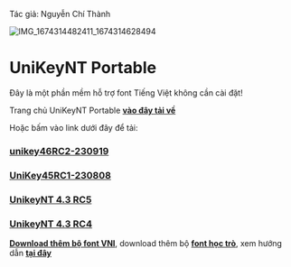 Tác giả: Nguyễn Chí Thành

![IMG_1674314482411_1674314628494](https://user-images.githubusercontent.com/82578024/231749370-cff3f452-4349-46bd-80e4-dd85653ca27f.jpg)

# UniKeyNT Portable

Đây là một phần mềm hỗ trợ font Tiếng Việt không cần cài đặt!

Trang chủ UniKeyNT Portable **[vào đây tải về](https://www.unikey.org/download.html)**

Hoặc bấm vào link dưới đây để tải:

### [unikey46RC2-230919](https://bsthanh-my.sharepoint.com/:f:/g/personal/0914678254_bsthanh_onmicrosoft_com/EriiTDTE6eNDohYsPusytQQBHW_QxuXK7Avx8uERaYd_zg?e=brtScb) ###
### [UniKey45RC1-230808](https://bsthanh-my.sharepoint.com/:f:/g/personal/0914678254_bsthanh_onmicrosoft_com/EhpqmIE496FLsEKx54Du8WMBVk4Ka_h9VL1MrPVH0C1TDQ?e=0d8ZtQ) ###
### [UnikeyNT 4.3 RC5](https://bsthanh-my.sharepoint.com/:f:/g/personal/0914678254_bsthanh_onmicrosoft_com/EpuCtzay3pVMkk5d3vF5fNMBiApYIOFfh9XrTGEMf1AjJw?e=Qmd9Kh) ###
### [UnikeyNT 4.3 RC4](https://bsthanh-my.sharepoint.com/:f:/g/personal/0914678254_bsthanh_onmicrosoft_com/EpuCtzay3pVMkk5d3vF5fNMBiApYIOFfh9XrTGEMf1AjJw?e=cWMq65) ###

**[Download thêm bộ font VNI](https://bsthanh-my.sharepoint.com/:u:/g/personal/laptopxiaomi_bsthanh_onmicrosoft_com/EUC1GiUdca9Ijzr9bnyC96cBwWnrPNzdDVWqoLS4LB-j0g?e=zgDbnW)**, download thêm bộ **[font học trò](https://bsthanh-my.sharepoint.com/:u:/g/personal/laptopxiaomi_bsthanh_onmicrosoft_com/EerJY7VHQvpOiIXq-KGCNWYB4Fz8r3fHK3OCctzVk4jkUQ?e=3FahVn)**, xem hướng dẫn **[tại đây](https://download.vn/cach-cai-them-font-vao-may-tinh-de-dung-unikey-7266)**

